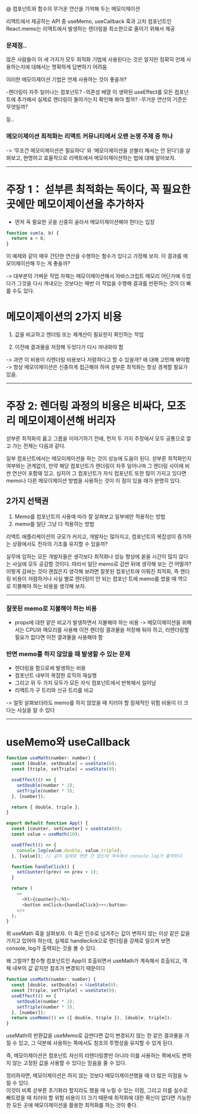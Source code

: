 @ 컴포넌트와 함수의 무거운 연산을 기억해 두는 메모이제이션

리액트에서 제공하는 API 중 useMemo, useCallback 훅과 고차 컴포넌트인 React.memo는 리액트에서 발생하는 렌더링을 최소한으로 줄이기 위해서 제공

### 문제점..

많은 사람들이 이 세 가지가 모두 최적화 기법에 사용된다는 것은 알지만 정확히 언제 사용하는지에 대해서는 명확하게 답변하기 어려움

이러한 메모이제이션 기법은 언제 사용하는 것이 좋을까?

-렌더링이 자주 일어나는 컴포넌트?
-의존성 배열 이 생략된 useEffect를 모든 컴포넌트에 추가해서 실제로 렌더링이 돌아가는지 확인해 봐야 할까? 
-무거운 연산의 기준은 무엇일까?

등..

### 메모이제이션 최적화는 리액트 커뮤니티에서 오랜 논쟁 주제 중 하나
-> ‘무조건 메모이제이션은 필요하다’ 와 ‘메모이제이션을 섣불리 해서는 안 된다’)을 살펴보고, 현명하고 효율적으로 리액트에서 메모이제이션하는 법에 대해 알아보자.

***

# 주장 1： 섣부른 최적화는 독이다, 꼭 필요한 곳에만 메모이제이션을 추가하자
- 먼저 꼭 필요한 곳을 신중히 골라서 메모이제이션해야 한다는 입장

```javascript
function sum(a, b) {
  return a + b;
}

```

이 예제와 같이 매우 간단한 연산을 수행하는 함수가 있다고 가정해 보자. 이 결과를 메모이제이션해 두는 게 좋을까?

-> 대부분의 가벼운 작업 자체는 메모이제이션해서 자바스크립트 메모리 어딘가에 두었다가 그것을 다시 꺼내오는 것보다는 매번 이 작업을 수행해 결과를 반환하는 것이 더 빠를 수도 있다.


# 메모이제이션의 2가지 비용
1) 값을 비교하고 렌더링 또는 재계산이 필요한지 확인하는 작업

2) 이전에 결과물을 저장해 두었다가 다시 꺼내와야 함

-> 과연 이 비용이 리렌더링 비용보다 저렴하다고 할 수 있을까? 에 대해 고민해 봐야함
-> 항상 메모이제이션은 신중하게 접근해야 하며 섣부른 최적화는 항상 경계할 필요가 있음.


***

# 주장 2: 렌더링 과정의 비용은 비싸다, 모조리 메모이제이션해 버리자

섣부른 최적화의 옳고 그름을 이야기하기 전에, 먼저 두 가지 주장에서 모두 공통으로 깔고 가는 전제는 다음과 같다. 

일부 컴포넌트에서는 메모이제이션을 하는 것이 성능에 도움이 된다. 섣부른 최적화인지 여부와는 관계없이, 만약 해당 컴포넌트가 렌더링이 자주 일어나며 그 렌더링 사이에 비싼 연산이 포함돼 있고. 심지어 
그 컴포넌트가 자식 컴포넌트 또한 많이 가지고 있다면 memo나 다른 메모이제이션 방법을 사용하는 것이 이 점이 있을 때가 분명히 있다.


## 2가지 선택권

1) Memo를 컴포넌트의 사용에 따라 잘 살펴보고 일부에만 적용하는 방법
2) memo를 일단 그냥 다 적용하는 방법

리액트 애플리케이션의 규모가 커지고, 개발자는 많아지고, 컴포넌트의 복잡성이 증가하는 상황에서도 전자의 기조를 유지할 수 있을까? 

실무에 임하는 모든 개발자들은 생각보다 최적화나 성능 향상에 쏟을 시간이 많지 않다는 사실에 모두 공감할 것이다. 따라서 일단 memo로 감싼 뒤에 생각해 보는 건 어떨까? 이렇게 감싸는 것이 괜찮은지 생각해 보려면 잘못된 컴포넌트에 이뤄진 최적화, 즉 렌더링 비용이 저렴하거나 사실 별로 렌더링이 안 되는 컴포넌 트에 memo를 썼을 때 역으로 지불해야 하는 비용을 생각해 보자.

***

### 잘못된 memo로 지불해야 하는 비용
- props에 대한 얕은 비교가 발생하면서 지불해야 하는 비용
-> 메모이제이션을 위해서는 CPU와 메모리를 사용해 이전 렌더링 결과물을 저장해 둬야 하고, 리렌더링할 필요가 없다면 이전 결과물을 사용해야 함

### 반면 memo를 하지 않았을 때 발생할 수 있는 문제
- 렌더링을 함으로써 발생하는 비용 
- 컴포넌트 내부의 복잡한 로직의 재실행  
- 그리고 위 두 가지 모두가 모든 자식 컴포넌트에서 반복해서 일어남
- 리액트가 구 트리와 신규 트리를 비교 

-> 얼핏 살펴보더라도 memo를 하지 않았을 때 치러야 할 잠재적인 위험 비용이 더 크다는 사실을 알 수 있다

***

#  useMemo와 useCallback


```javascript
function useMath(number: number) {
  const [double, setDouble] = useState(0);
  const [triple, setTriple] = useState(0);

  useEffect(() => {
    setDouble(number * 2);
    setTriple(number * 3);
  }, [number]);

  return { double, triple };
}

export default function App() {
  const [counter, setCounter] = useState(0);
  const value = useMath(10);

  useEffect(() => {
    console.log(value.double, value.triple);
  }, [value]); // 값이 실제로 변한 건 없는데 계속해서 console.log가 출력된다.

  function handleClick() {
    setCounter((prev) => prev + 1);
  }

  return (
    <>
      <hl>{counter}</hl>
      <button onClick={handleClick}>+</button>
    </>
  );
}

```

위 useMath 훅을 살펴보자. 이 훅은 인수로 넘겨주는 값이 변하지 않는 이상 같은 값을 가지고 있어야 하는데, 실제로 handleclick으로 렌더링을 강제로 일으켜 보면 console, log가 출력되는 것을 볼 수 있다. 

왜 그럴까? 함수형 컴포넌트인 App이 호출되면서 useMath가 계속해서 호출되고, 객체 내부의 값 같지만 참조가 변경되기 때문이다


```javascript
function useMath(number: number) {
  const [double, setDouble] = 니seState(0);
  const [triple, setTriple] = useState(0);
  useEffect(() => {
    setDouble(number * 2);
    setTriple(number * 3);
  }, [number]);
  return useMemo(() => ({ double, triple }), [double, triple]);
}

```

useMath의 반환값을 useMemo로 감싼다면 값이 변경되지 않는 한 같은 결과물을 가질 수 있고, 그 덕분에 사용하는 쪽에서도 참조의 투명성을 유지할 수 있게 된다. 

즉, 메모이제이션은 컴포넌트 자신의 리렌더링뿐만 아니라 이를 사용하는 쪽에서도 변하지 않는 고정된 값을 사용할 수 있다는 믿음을 줄 수 있다.

정리하자면, 메모이제이션은 하지 않는 것보다 메모이제이션했을 때 더 많은 이점을 누릴 수 있다. <br/>
이것이 비록 섣부른 초기화라 할지라도 했을 때 누릴 수 있는 이점, 그리고 이를 실수로 빠트렸을 때 치러야 할 위험 비용이 더 크기 때문에 최적화에 대한 확신이 없다면 
가능한 한 모든 곳에 메모이제이션을 활용한 최적화를 하는 것이 좋다.
